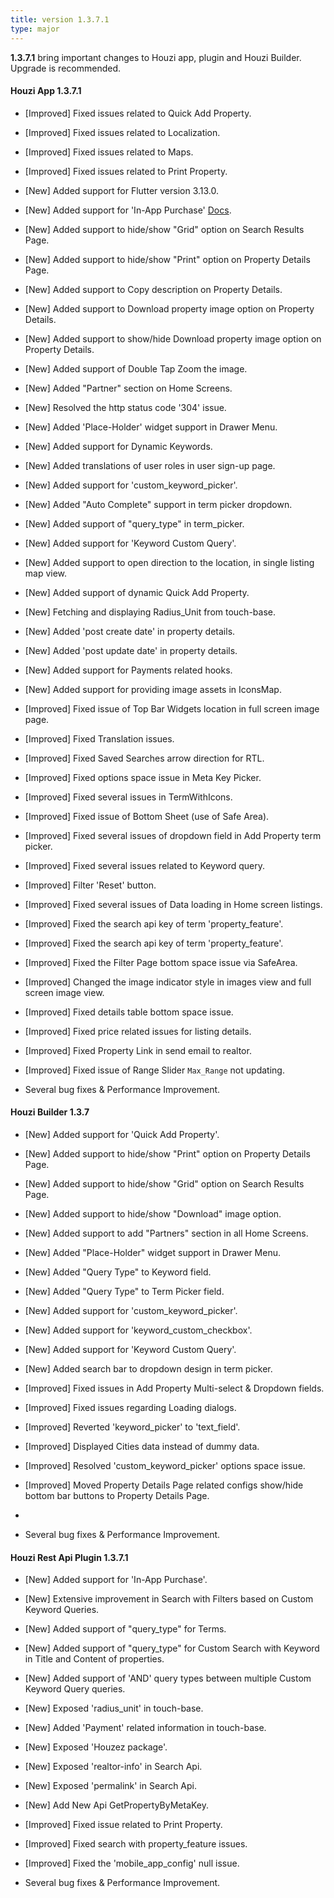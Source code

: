```yaml
---
title: version 1.3.7.1
type: major
---
```


**1.3.7.1** bring important changes to Houzi app, plugin and Houzi Builder. Upgrade is recommended.

#### Houzi App 1.3.7.1

- [Improved] Fixed issues related to Quick Add Property.
- [Improved] Fixed issues related to Localization.
- [Improved] Fixed issues related to Maps.
- [Improved] Fixed issues related to Print Property.

- [New] Added support for Flutter version 3.13.0.
- [New] Added support for 'In-App Purchase' [Docs](https://houzi-docs.booleanbites.com/tools/in_app_purchase).
- [New] Added support to hide/show "Grid" option on Search Results Page.
- [New] Added support to hide/show "Print" option on Property Details Page.
- [New] Added support to Copy description on Property Details.
- [New] Added support to Download property image option on Property Details.
- [New] Added support to show/hide Download property image option on Property Details.
- [New] Added support of Double Tap Zoom the image.
- [New] Added "Partner" section on Home Screens.
- [New] Resolved the http status code '304' issue.
- [New] Added 'Place-Holder' widget support in Drawer Menu.
- [New] Added support for Dynamic Keywords.
- [New] Added translations of user roles in user sign-up page.
- [New] Added support for 'custom_keyword_picker'.
- [New] Added "Auto Complete" support in term picker dropdown.
- [New] Added support of "query_type" in term_picker.
- [New] Added support for 'Keyword Custom Query'.
- [New] Added support to open direction to the location, in single listing map view.
- [New] Added support of dynamic Quick Add Property.
- [New] Fetching and displaying Radius_Unit from touch-base.
- [New] Added 'post create date' in property details.
- [New] Added 'post update date' in property details.
- [New] Added support for Payments related hooks.
- [New] Added support for providing image assets in IconsMap.

- [Improved] Fixed issue of Top Bar Widgets location in full screen image page.
- [Improved] Fixed Translation issues.
- [Improved] Fixed Saved Searches arrow direction for RTL.
- [Improved] Fixed options space issue in Meta Key Picker.
- [Improved] Fixed several issues in TermWithIcons.
- [Improved] Fixed issue of Bottom Sheet (use of Safe Area).
- [Improved] Fixed several issues of dropdown field in Add Property term picker.
- [Improved] Fixed several issues related to Keyword query.
- [Improved] Filter 'Reset' button.
- [Improved] Fixed several issues of Data loading in Home screen listings.
- [Improved] Fixed the search api key of term 'property_feature'. 
- [Improved] Fixed the search api key of term 'property_feature'.
- [Improved] Fixed the Filter Page bottom space issue via SafeArea.
- [Improved] Changed the image indicator style in images view and full screen image view.
- [Improved] Fixed details table bottom space issue.
- [Improved] Fixed price related issues for listing details.
- [Improved] Fixed Property Link in send email to realtor.
- [Improved] Fixed issue of Range Slider `Max_Range` not updating.
- Several bug fixes & Performance Improvement.

#### Houzi Builder 1.3.7
- [New] Added support for 'Quick Add Property'.
- [New] Added support to hide/show "Print" option on Property Details Page.
- [New] Added support to hide/show "Grid" option on Search Results Page.
- [New] Added support to hide/show "Download" image option.
- [New] Added support to add "Partners" section in all Home Screens.
- [New] Added "Place-Holder" widget support in Drawer Menu.
- [New] Added "Query Type" to Keyword field.
- [New] Added "Query Type" to Term Picker field.
- [New] Added support for 'custom_keyword_picker'.
- [New] Added support for 'keyword_custom_checkbox'.
- [New] Added support for 'Keyword Custom Query'.
- [New] Added search bar to dropdown design in term picker.

- [Improved] Fixed issues in Add Property Multi-select & Dropdown fields.
- [Improved] Fixed issues regarding Loading dialogs.
- [Improved] Reverted 'keyword_picker' to 'text_field'.
- [Improved] Displayed Cities data instead of dummy data.
- [Improved] Resolved 'custom_keyword_picker' options space issue.
- [Improved] Moved Property Details Page related configs show/hide bottom bar buttons to Property Details Page.
- 
- Several bug fixes & Performance Improvement.

#### Houzi Rest Api Plugin 1.3.7.1
- [New] Added support for 'In-App Purchase'.
- [New] Extensive improvement in Search with Filters based on Custom Keyword Queries.
- [New] Added support of "query_type" for Terms.
- [New] Added support of "query_type" for Custom Search with Keyword in Title and Content of properties.
- [New] Added support of 'AND' query types between multiple Custom Keyword Query queries. 
- [New] Exposed 'radius_unit' in touch-base.
- [New] Added 'Payment' related information in touch-base.
- [New] Exposed 'Houzez package'.
- [New] Exposed 'realtor-info' in Search Api.
- [New] Exposed 'permalink' in Search Api.
- [New] Add New Api GetPropertyByMetaKey.

- [Improved] Fixed issue related to Print Property.
- [Improved] Fixed search with property_feature issues.
- [Improved] Fixed the 'mobile_app_config' null issue.
  
- Several bug fixes & Performance Improvement.